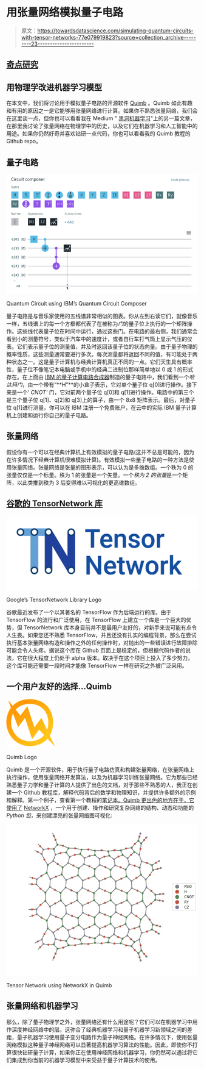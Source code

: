 # 用张量网络模拟量子电路

> 原文：<https://towardsdatascience.com/simulating-quantum-circuits-with-tensor-networks-77e079919823?source=collection_archive---------23----------------------->

## [奇点研究](https://towardsdatascience.com/tagged/the-singularity-research)

## 用物理学改进机器学习模型

在本文中，我们将讨论用于模拟量子电路的开源软件 [Quimb](https://quimb.readthedocs.io/en/latest/index.html) 。Quimb 如此有趣和有用的原因之一是它能够用张量网络进行计算。如果你不熟悉张量网络，我们会在这里谈一点，但你也可以看看我在 Medium " [黑洞机器学习](https://medium.com/@thesingularity.research/black-hole-machine-learning-d7387a4bd30e)"上的另一篇文章，在那里我讨论了张量网络在物理学中的历史，以及它们在机器学习和人工智能中的用途。如果你仍然好奇并喜欢钻研一点代码，你也可以看看我的 Quimb 教程的 Github repo。

## 量子电路

![](img/2db7388df88ae4d3138dfd71b52c52fb.png)

Quantum Circuit using IBM’s Quantum Circuit Composer

量子电路是与音乐家使用的五线谱非常相似的图表。你从左到右读它们，就像音乐一样，五线谱上的每一个方框都代表了在被称为*门*的量子位上执行的一个矩阵操作。这些线代表量子位在时间中运行，通过这些门。在电路的最右侧，我们通常会看到小的测量符号，类似于汽车中的速度计，或者自行车打气筒上显示气压的仪表。它们表示量子位的测量值，并及时返回该量子位的状态向量。由于量子物理的概率性质，这些测量通常要进行多次。每次测量都将返回不同的值，有可能处于两种状态之一。这是量子计算机与经典计算机真正不同的一点。它们天生具有概率性，量子位不像笔记本电脑或手机中的经典二进制位那样简单地以 0 或 1 的形式存在。在上面由 [IBM 的量子计算电路合成器](https://quantum-computing.ibm.com/)制造的量子电路中，我们看到一个*哈达玛门*，由一个带有“**H”**的小盒子表示，它对单个量子位 q[0]进行操作。接下来是一个' *CNOT'* 门，它对前两个量子位 q[0]和 q[1]进行操作。电路中的第三个是三个量子位 q[1]、q[2]和 q[3]上的算子，由一个 8x8 矩阵表示。最后，对量子位 q[1]进行测量。你可以在 IBM 注册一个免费账户，在云中的实际 IBM 量子计算机上创建和运行你自己的量子电路。

## 张量网络

假设你有一个可以在经典计算机上有效模拟的量子电路(这并不总是可能的，因为在许多情况下经典计算机很难模拟计算)。有效模拟一些量子电路的一种方法是使用张量网络。张量网络是张量的图形表示，可以认为是多维数组。一个秩为 0 的张量仅仅是一个标量。秩为 1 的张量是一个矢量。一个*秩为 2 的张量*是一个矩阵，以此类推到秩为 3 后变得难以可视化的更高维数组。

## [谷歌的 TensorNetwork 库](https://github.com/google/TensorNetwork)

![](img/b663a017b218225cdee286f723a26a03.png)

Google’s TensorNetwork Library Logo

谷歌最近发布了一个以其著名的 TensorFlow 作为后端运行的库。由于 TensorFlow 的流行和广泛使用，在 TensorFlow 上建立一个库是一个巨大的优势，但 TensorNetwork 库本身目前并不是最用户友好的，对新手来说可能有点令人生畏。如果您还不熟悉 TensorFlow，并且还没有扎实的编程背景，那么在尝试执行基本张量网络构造和操作之外的任何操作时，对抛出的一些错误进行故障排除可能会令人头疼。据说这个库在 Github 页面上是稳定的，但根据代码作者的说法，它在很大程度上仍处于 alpha 版本。取决于在这个项目上投入了多少努力，这个库可能还需要一段时间才能像 TensorFlow 一样在研究之外被广泛采用。

## 一个用户友好的选择…Quimb

![](img/bdf78a48112521d5e94d517b3c344247.png)

Quimb Logo

Quimb 是一个开源软件，用于执行量子电路仿真和构建张量网络，在张量网络上执行操作，使用张量网络开发算法，以及为机器学习训练张量网络。它为那些已经熟悉量子力学和量子计算的人提供了出色的文档，对于那些不熟悉的人，我正在创建一个 Github 教程库，解释代码背后的数学和物理知识，并提供许多额外的示例和解释。第一个例子，查看第一个教程的[笔记本。Quimb 更出色的地方在于，它使用了](https://github.com/The-Singularity-Research/Quimb-Tutorials/blob/master/Quimb_tutorial1.ipynb) [NetworkX](https://networkx.github.io/) ，一个用于创建、操作和研究复杂网络的结构、动态和功能的 *Python 包*，来创建漂亮的张量网络图可视化:

![](img/3a65d711763d2dd6abfb6c37cecec574.png)

Tensor Network using NetworkX in Quimb

## 张量网络和机器学习

那么，除了量子物理学之外，张量网络还有什么用途呢？它们可以在机器学习中用作深度神经网络中的层。这弥合了经典机器学习和量子机器学习新领域之间的差距，量子机器学习使用量子变分电路作为量子神经网络。在许多情况下，使用张量网络模拟这种量子神经网络可以显著提高机器学习算法的性能。因此，即使你不打算很快钻研量子计算，如果你正在使用神经网络和机器学习，你仍然可以通过将它们集成到你当前的机器学习模型中来受益于量子计算技术的使用。
